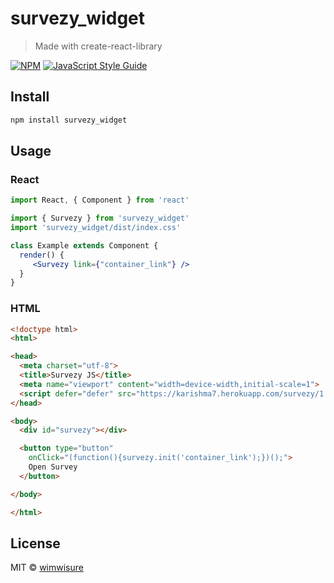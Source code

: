 # survezy_widget

> Made with create-react-library

[![NPM](https://img.shields.io/npm/v/survezy_widget.svg)](https://www.npmjs.com/package/survezy_widget) [![JavaScript Style Guide](https://img.shields.io/badge/code_style-standard-brightgreen.svg)](https://standardjs.com)

## Install

```bash
npm install survezy_widget
```

## Usage

### React

```jsx
import React, { Component } from 'react'

import { Survezy } from 'survezy_widget'
import 'survezy_widget/dist/index.css'

class Example extends Component {
  render() {
     <Survezy link={"container_link"} />
  }
}
```

### HTML

```html
<!doctype html>
<html>

<head>
  <meta charset="utf-8">
  <title>Survezy JS</title>
  <meta name="viewport" content="width=device-width,initial-scale=1">
  <script defer="defer" src="https://karishma7.herokuapp.com/survezy/1.0.7/survezy.js"></script>
</head>

<body>
  <div id="survezy"></div>

  <button type="button"
    onClick="(function(){survezy.init('container_link');})();">
    Open Survey
  </button>

</body>

</html>
```

## License

MIT © [wimwisure](https://github.com/wimwisure)
